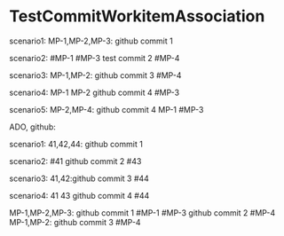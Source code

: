 # TestCommitWorkitemAssociation

scenario1: MP-1,MP-2,MP-3: github commit 1

scenario2: #MP-1 #MP-3 test commit 2  #MP-4

scenario3: MP-1,MP-2: github commit 3  #MP-4

scenario4: MP-1 MP-2 github commit 4  #MP-3

scenario5: MP-2,MP-4: github commit 4 MP-1  #MP-3

ADO, github:

scenario1: 41,42,44: github commit 1

scenario2: #41 github commit 2 #43

scenario3: 41,42:github commit 3 #44

scenario4: 41 43 github commit 4 #44


MP-1,MP-2,MP-3: github commit 1
#MP-1 #MP-3 github commit 2  #MP-4
MP-1,MP-2: github commit 3  #MP-4



